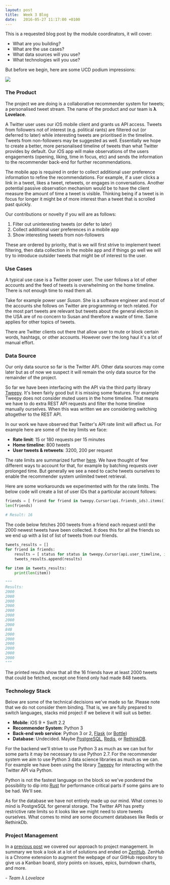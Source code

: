 ```yaml
---
layout: post
title:  Week 3 Blog
date:   2016-05-27 11:17:00 +0100
---
```


This is a requested blog post by the module coordinators, it will cover:

* What are you building?
* What are the use cases?
* What data sources will you use?
* What technologies will you use?

But before we begin, here are some UCD podium impressions:

![]({{site.baseurl}}/images/week3_dictators.jpg)  

### The Product
The project we are doing is a collaborative recommender system for tweets; a personalised tweet stream. The name of the product and our team is **λ Lovelace**.

A Twitter user uses our iOS mobile client and grants us API access. Tweets from followers not of interest (e.g. political rants) are filtered out (or deferred to later) while interesting tweets are prioritised in the timeline. Tweets from non-followers may be suggested as well. Essentially we hope to create a better, more personalised timeline of tweets than what Twitter provides by default. Our iOS app will make observations of the users engagements (opening, liking, time in focus, etc) and sends the information to the recommender back-end for further recommendations.

The mobile app is required in order to collect additional user preference information to refine the recommendations. For example, if a user clicks a link in a tweet, likes a tweet, retweets, or engages in conversations. Another potential passive observation mechanism would be to have the client measure the amount of time a tweet is visible. Thinking being if a tweet is in focus for longer it might be of more interest than a tweet that is scrolled past quickly.

Our contributions or novelty if you will are as follows:

1. Filter out uninteresting tweets (or defer to later)
2. Collect additional user preferences in a mobile app
3. Show interesting tweets from non-followers

These are ordered by priority, that is we will first strive to implement tweet filtering, then data collection in the mobile app and if things go well we will try to introduce outsider tweets that might be of interest to the user.



### Use Cases
A typical use case is a Twitter power user. The user follows a lot of other accounts and the feed of tweets is overwhelming on the home timeline. There is not enough time to read them all.

Take for example power user *Susan*. She is a software engineer and most of the accounts she follows on Twitter are programming or tech related. For the most part tweets are relevant but tweets about the general election in the USA are of no concern to Susan and therefore a waste of time. Same applies for other topics of tweets.

There are Twitter clients out there that allow user to mute or block certain words, hashtags, or other accounts. However over the long haul it's a lot of manual effort.



### Data Source
Our only data source so far is the Twitter API. Other data sources may come later but as of now we suspect it will remain the only data source for the remainder of the project.

So far we have been interfacing with the API via the third party library [Tweepy](https://github.com/tweepy/tweepy). It's been fairly good but it is missing some features. For example Tweepy does not consider muted users in the home timeline. That means we have to do extra REST API requests and filter the home timeline manually ourselves. When this was written we are considering switching altogether to the REST API.

In our work we have observed that Twitter's API rate limit will affect us. For example here are some of the key limits we face:

* **Rate limit**: 15 or 180 requests per 15 minutes 
* **Home timeline**: 800 tweets
* **User tweets & retweets**: 3200, 200 per request

The rate limits are summarized further [here](https://dev.twitter.com/rest/public/rate-limits). We have thought of few different ways to account for that, for example by batching requests over prolonged time. But generally we see a need to cache tweets ourselves to enable the recommender system unlimited tweet retrieval.

Here are some workarounds we experimented with for the rate limits. The below code will create a list of user IDs that a particular account follows:

```python
friends = [ friend for friend in tweepy.Cursor(api.friends_ids).items()]
len(friends)

# Result: 16
```

The code below fetches 200 tweets from a friend each request until the 2000 newest tweets have been collected. It does this for all the friends so we end up with a list of list of tweets from our friends.

```python
tweets_results = []
for friend in friends:
    results = [ status for status in tweepy.Cursor(api.user_timeline, id=friend, count=200).items(2000)]
    tweets_results.append(results)
    
for item in tweets_results:
    print(len(item))

""" 
Results: 
2000
2000
2000
2000
2000
2000
2000
2000
848
2000
2000
2000
2000
2000
2000
"""
```

The printed results show that all the 16 friends have at least 2000 tweets that could be fetched, except one friend only had made 848 tweets.


### Technology Stack
Below are some of the technical decisions we've made so far. Please note that we do not consider them binding. That is, we are fully prepared to switch languages, stacks mid project if we believe it will suit us better.

- **Mobile**: iOS 9 + Swift 2.2
- **Recommender System**: Python 3
- **Back-end web service**: Python 3 or 2, [Flask](http://flask.pocoo.org/) (or [Bottle](http://bottlepy.org/docs/dev/index.html))
- **Database**: Undecided. Maybe [PostgreSQL](https://www.postgresql.org/), [Redis](http://redis.io/), or [RethinkDB](http://rethinkdb.com/).

For the backend we'll strive to use Python 3 as much as we can but for some parts it may be necessary to use Python 2.7. For the recommender system we aim to use Python 3 data science libraries as much as we can. For example we have been using the library [Tweepy](https://github.com/tweepy/tweepy) for interacting with the Twitter API via Python.

Python is not the fastest language on the block so we've pondered the possibility to dip into [Rust](https://www.rust-lang.org/) for performance critical parts if some gains are to be had. We'll see.

As for the database we have not entirely made up our mind. What comes to mind is PostgreSQL for general storage. The Twitter API has pretty restrictive rate limits so it looks like we might need to store tweets ourselves. What comes to mind are some document databases like Redis or RethinkDb.

### Project Management
In a [previous post](http://jonrh.github.io/lambda-lovelace/2016/05/26/project-managment-tool-selection/) we covered our approach to project management. In summary we took a look at a lot of solutions and ended on [ZenHub](https://www.zenhub.io/). ZenHub is a Chrome extension to augment the webpage of our GitHub repository to give us a Kanban board, story points on issues, epics, burndown charts, and more.



\- *Team λ Lovelace*